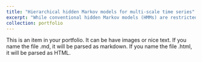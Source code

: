 ```yaml
---
title: "Hierarchical hidden Markov models for multi-scale time series"
excerpt: "While conventional hidden Markov models (HMMs) are restricted to modeling single-scale data, in practice variables are often observed at different temporal resolutions. An economy's gross domestic product, for instance, is typically observed on a yearly, quarterly, or monthly basis, whereas stock prices are available daily or at even finer resolutions. Hierarchical HMMs regard the observations as stemming from multiple, connected state processes, each of which operates at the time scale at which the corresponding variables were observed. <br/> <br/> <img src='/images/Project2.png' width = '384'> <br/> <br/> Click here to find out more about hierarchical HMMs."
collection: portfolio
---
```


This is an item in your portfolio. It can be have images or nice text. If you name the file .md, it will be parsed as markdown. If you name the file .html, it will be parsed as HTML. 
